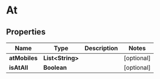 

# At


## Properties

| Name | Type | Description | Notes |
|------------ | ------------- | ------------- | -------------|
|**atMobiles** | **List&lt;String&gt;** |  |  [optional] |
|**isAtAll** | **Boolean** |  |  [optional] |



